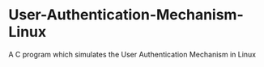 # User-Authentication-Mechanism-Linux
 A C program which simulates the User Authentication Mechanism in Linux
